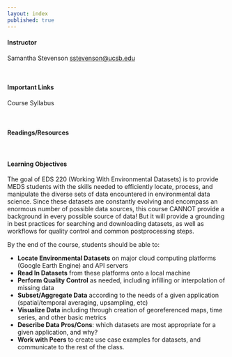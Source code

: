 ```yaml
---
layout: index
published: true
---
```


#### Instructor

Samantha Stevenson
sstevenson@ucsb.edu

<br> 

#### Important Links
Course Syllabus

<br> 

#### Readings/Resources


<br> 

#### Learning Objectives

The goal of EDS 220 (Working With Environmental Datasets) is to provide MEDS students with the skills needed to efficiently locate, process, and manipulate the diverse sets of data encountered in environmental data science. Since these datasets are constantly evolving and encompass an enormous number of possible data sources, this course CANNOT provide a background in every possible source of data! But it will provide a grounding in best practices for searching and downloading datasets, as well as workflows for quality control and common postprocessing steps.

By the end of the course, students should be able to:

* __Locate Environmental Datasets__ on major cloud computing platforms (Google Earth Engine) and API servers
* __Read In Datasets__ from these platforms onto a local machine
* __Perform Quality Control__ as needed, including infilling or interpolation of missing data
* __Subset/Aggregate Data__ according to the needs of a given application (spatial/temporal averaging, upsampling, etc)
* __Visualize Data__ including through creation of georeferenced maps, time series, and other basic metrics
* __Describe Data Pros/Cons__: which datasets are most appropriate for a given application, and why?
* __Work with Peers__ to create use case examples for datasets, and communicate to the rest of the class.


